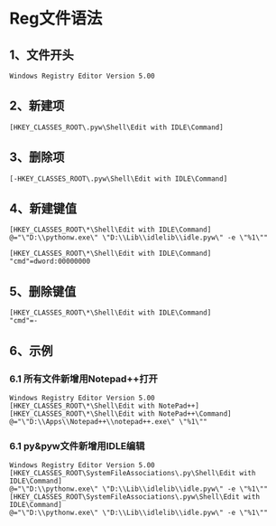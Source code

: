 # Reg文件语法

## 1、文件开头
	Windows Registry Editor Version 5.00
	
## 2、新建项
	[HKEY_CLASSES_ROOT\.pyw\Shell\Edit with IDLE\Command]
	
## 3、删除项
	[-HKEY_CLASSES_ROOT\.pyw\Shell\Edit with IDLE\Command]
	
## 4、新建键值
	[HKEY_CLASSES_ROOT\*\Shell\Edit with IDLE\Command]
	@="\"D:\\pythonw.exe\" \"D:\\Lib\\idlelib\\idle.pyw\" -e \"%1\""
	
	[HKEY_CLASSES_ROOT\*\Shell\Edit with IDLE\Command]
	"cmd"=dword:00000000

## 5、删除键值
	[HKEY_CLASSES_ROOT\*\Shell\Edit with IDLE\Command]
	"cmd"=-
	
## 6、示例
### 6.1 所有文件新增用Notepad++打开
	Windows Registry Editor Version 5.00
	[HKEY_CLASSES_ROOT\*\Shell\Edit with NotePad++]
	[HKEY_CLASSES_ROOT\*\Shell\Edit with NotePad++\Command]
	@="\"D:\\Apps\\Notepad++\\notepad++.exe\" \"%1\""
### 6.1 py&pyw文件新增用IDLE编辑
	Windows Registry Editor Version 5.00
	[HKEY_CLASSES_ROOT\SystemFileAssociations\.py\Shell\Edit with IDLE\Command]
	@="\"D:\\pythonw.exe\" \"D:\\Lib\\idlelib\\idle.pyw\" -e \"%1\""
	[HKEY_CLASSES_ROOT\SystemFileAssociations\.pyw\Shell\Edit with IDLE\Command]
	@="\"D:\\pythonw.exe\" \"D:\\Lib\\idlelib\\idle.pyw\" -e \"%1\""
